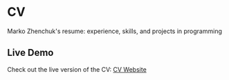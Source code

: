 # CV
Marko Zhenchuk's resume: experience, skills, and projects in programming 

## Live Demo

Check out the live version of the CV: [CV Website](https://marko-programmer.github.io/cv/)
